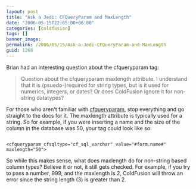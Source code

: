 ```yaml
---
layout: post
title: "Ask a Jedi: CFQueryParam and MaxLength"
date: "2006-05-15T22:05:00+06:00"
categories: [coldfusion]
tags: []
banner_image: 
permalink: /2006/05/15/Ask-a-Jedi-CFQueryParam-and-MaxLength
guid: 1268
---
```


Brian had an interesting question about the cfqueryparam tag:

<blockquote>
Question about the cfqueryparam maxlength attribute. I understand that it is (psuedo-)required for string types, but is it used for numerics, integers, or dates?  Or does ColdFusion ignore it for non-string datatypes?
</blockquote>

For those who aren't familiar with <a href="http://www.techfeed.net/cfQuickDocs/?cfqueryparam">cfqueryparam</a>, stop everything and go straight to the docs for it. The maxlength attribute is typically used for a string. So for example, if you were inserting a name and the size of the column in the database was 50, your tag could look like so:

<code>
&lt;cfqueryparam cfsqltype="cf_sql_varchar" value="#form.name#" maxlength="50"&gt;
</code>

So while this makes sense, what does maxlength do for non-string based column types? Believe it or not, it still gets checked. For example, if you try to pass a number, 999, and the maxlength is 2, ColdFusion will throw an error since the string length (3) is greater than 2.